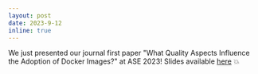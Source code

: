 ```yaml
---
layout: post
date: 2023-9-12
inline: true
---
```


We just presented our journal first paper "What Quality Aspects Influence the Adoption of Docker Images?" at ASE 2023! Slides available [here](https://speakerdeck.com/grosa1/what-quality-aspects-influence-the-adoption-of-docker-images) :boom:

